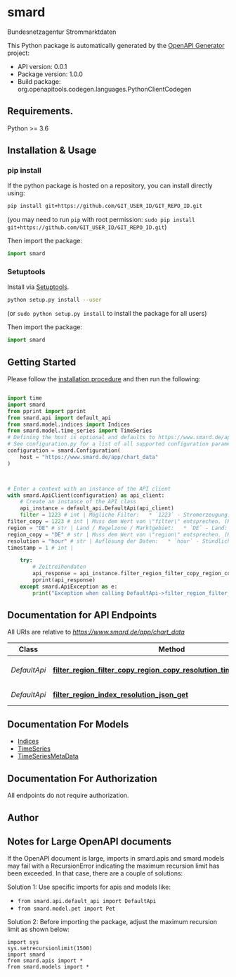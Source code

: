 # smard
Bundesnetzagentur Strommarktdaten

This Python package is automatically generated by the [OpenAPI Generator](https://openapi-generator.tech) project:

- API version: 0.0.1
- Package version: 1.0.0
- Build package: org.openapitools.codegen.languages.PythonClientCodegen

## Requirements.

Python >= 3.6

## Installation & Usage
### pip install

If the python package is hosted on a repository, you can install directly using:

```sh
pip install git+https://github.com/GIT_USER_ID/GIT_REPO_ID.git
```
(you may need to run `pip` with root permission: `sudo pip install git+https://github.com/GIT_USER_ID/GIT_REPO_ID.git`)

Then import the package:
```python
import smard
```

### Setuptools

Install via [Setuptools](http://pypi.python.org/pypi/setuptools).

```sh
python setup.py install --user
```
(or `sudo python setup.py install` to install the package for all users)

Then import the package:
```python
import smard
```

## Getting Started

Please follow the [installation procedure](#installation--usage) and then run the following:

```python

import time
import smard
from pprint import pprint
from smard.api import default_api
from smard.model.indices import Indices
from smard.model.time_series import TimeSeries
# Defining the host is optional and defaults to https://www.smard.de/app/chart_data
# See configuration.py for a list of all supported configuration parameters.
configuration = smard.Configuration(
    host = "https://www.smard.de/app/chart_data"
)



# Enter a context with an instance of the API client
with smard.ApiClient(configuration) as api_client:
    # Create an instance of the API class
    api_instance = default_api.DefaultApi(api_client)
    filter = 1223 # int | Mögliche Filter:   * `1223` - Stromerzeugung: Braunkohle   * `1224` - Stromerzeugung: Kernenergie   * `1225` - Stromerzeugung: Wind Offshore   * `1226` - Stromerzeugung: Wasserkraft   * `1227` - Stromerzeugung: Sonstige Konventionelle   * `1228` - Stromerzeugung: Sonstige Erneuerbare   * `4066` - Stromerzeugung: Biomasse   * `4067` - Stromerzeugung: Wind Onshore   * `4068` - Stromerzeugung: Photovoltaik   * `4069` - Stromerzeugung: Steinkohle   * `4070` - Stromerzeugung: Pumpspeicher   * `4071` - Stromerzeugung: Erdgas   * `410` - Stromverbrauch: Gesamt (Netzlast)   * `4359` - Stromverbrauch: Residuallast   * `4387` - Stromverbrauch: Pumpspeicher 
filter_copy = 1223 # int | Muss dem Wert von \"filter\" entsprechen. (Kaputtes API-Design) 
region = "DE" # str | Land / Regelzone / Marktgebiet:   * `DE` - Land: Deutschland   * `AT` - Land: Österreich   * `LU` - Land: Luxemburg   * `DE-LU` - Marktgebiet: DE/LU (ab 01.10.2018)   * `DE-AT-LU` - Marktgebiet: DE/AT/LU (bis 30.09.2018)   * `50Hertz` - Regelzone (DE): 50Hertz   * `Amprion`- Regelzone (DE): Amprion   * `TenneT` - Regelzone (DE): TenneT   * `TransnetBW` - Regelzone (DE): TransnetBW   * `APG` - Regelzone (AT): APG   * `Creos` - Regelzone (LU): Creos  (default to "DE")
region_copy = "DE" # str | Muss dem Wert von \"region\" entsprechen. (Kaputtes API-Design) 
resolution = "hour" # str | Auflösung der Daten:   * `hour` - Stündlich   * `quater_hour` - Viertelstündlich   * `day` - Täglich   * `week` - Wöchentlich   * `month` - Monatlich   * `year` - Jährlich  (default to "hour")
timestamp = 1 # int | 

    try:
        # Zeitreihendaten
        api_response = api_instance.filter_region_filter_copy_region_copy_resolution_timestamp_json_get(filter, filter_copy, region, region_copy, resolution, timestamp)
        pprint(api_response)
    except smard.ApiException as e:
        print("Exception when calling DefaultApi->filter_region_filter_copy_region_copy_resolution_timestamp_json_get: %s\n" % e)
```

## Documentation for API Endpoints

All URIs are relative to *https://www.smard.de/app/chart_data*

Class | Method | HTTP request | Description
------------ | ------------- | ------------- | -------------
*DefaultApi* | [**filter_region_filter_copy_region_copy_resolution_timestamp_json_get**](docs/DefaultApi.md#filter_region_filter_copy_region_copy_resolution_timestamp_json_get) | **GET** /{filter}/{region}/{filterCopy}_{regionCopy}_{resolution}_{timestamp}.json | Zeitreihendaten
*DefaultApi* | [**filter_region_index_resolution_json_get**](docs/DefaultApi.md#filter_region_index_resolution_json_get) | **GET** /{filter}/{region}/index_{resolution}.json | Indizes


## Documentation For Models

 - [Indices](docs/Indices.md)
 - [TimeSeries](docs/TimeSeries.md)
 - [TimeSeriesMetaData](docs/TimeSeriesMetaData.md)


## Documentation For Authorization

 All endpoints do not require authorization.

## Author




## Notes for Large OpenAPI documents
If the OpenAPI document is large, imports in smard.apis and smard.models may fail with a
RecursionError indicating the maximum recursion limit has been exceeded. In that case, there are a couple of solutions:

Solution 1:
Use specific imports for apis and models like:
- `from smard.api.default_api import DefaultApi`
- `from smard.model.pet import Pet`

Solution 2:
Before importing the package, adjust the maximum recursion limit as shown below:
```
import sys
sys.setrecursionlimit(1500)
import smard
from smard.apis import *
from smard.models import *
```

